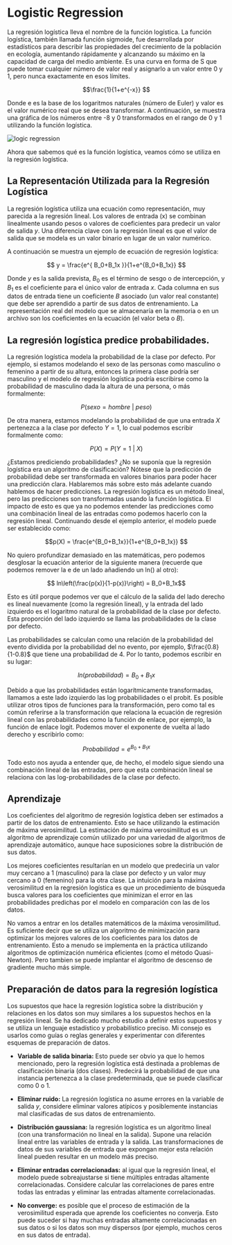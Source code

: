 # Logistic Regression

La regresión logística lleva el nombre de la función logística. La función logística, también llamada función sigmoide, fue desarrollada por estadísticos para describir las propiedades del crecimiento de la población en ecología, aumentando rápidamente y alcanzando su máximo en la capacidad de carga del medio ambiente. Es una curva en forma de S que puede tomar cualquier número de valor real y asignarlo a un valor entre 0 y 1, pero nunca exactamente en esos límites.

$$\frac{1}{1+e^{-x}} $$

Donde e es la base de los logaritmos naturales (número de Euler) y valor es el valor numérico real que se desea transformar. A continuación, se muestra una gráfica de los números entre -8 y 0 transformados en el rango de 0 y 1 utilizando la función logística.

![logic regression](https://miro.medium.com/v2/resize:fit:720/format:webp/1*RqXFpiNGwdiKBWyLJc_E7g.png)

Ahora que sabemos qué es la función logística, veamos cómo se utiliza en la regresión logística.

## La Representación Utilizada para la Regresión Logística

La regresión logística utiliza una ecuación como representación, muy parecida a la regresión lineal. Los valores de entrada (x) se combinan linealmente usando pesos o valores de coeficientes para predecir un valor de salida $y$. Una diferencia clave con la regresión lineal es que el valor de salida que se modela es un valor binario en lugar de un valor numérico.

A continuación se muestra un ejemplo de ecuación de regresión logística:

$$ y = \frac{e^{
    B_0+B_1x
}}{1+e^{B_0+B_1x}} $$

Donde $y$ es la salida prevista, $B_0$ es el término de sesgo o de intercepción, y $B_1$ es el coeficiente para el único valor de entrada $x$. Cada columna en sus datos de entrada tiene un coeficiente $B$ asociado (un valor real constante) que debe ser aprendido a partir de sus datos de entrenamiento. La representación real del modelo que se almacenaría en la memoria o en un archivo son los coeficientes en la ecuación (el valor beta o $B$).

## La regresión logística predice probabilidades.

La regresión logística modela la probabilidad de la clase por defecto. Por ejemplo, si estamos modelando el sexo de las personas como masculino o femenino a partir de su altura, entonces la primera clase podría ser masculino y el modelo de regresión logística podría escribirse como la probabilidad de masculino dada la altura de una persona, o más formalmente:

$$ P(sexo = hombre\ |\ peso)$$

De otra manera, estamos modelando la probabilidad de que una entrada $X$ pertenezca a la clase por defecto $Y = 1$, lo cual podemos escribir formalmente como:

$$ P(X) = P(Y= 1\ |\ X)$$

¿Estamos prediciendo probabilidades? ¿No se suponía que la regresión logística era un algoritmo de clasificación?
Nótese que la predicción de probabilidad debe ser transformada en valores binarios para poder hacer una predicción clara. Hablaremos más sobre esto más adelante cuando hablemos de hacer predicciones. La regresión logística es un método lineal, pero las predicciones son transformadas usando la función logística. El impacto de esto es que ya no podemos entender las predicciones como una combinación lineal de las entradas como podemos hacerlo con la regresión lineal. Continuando desde el ejemplo anterior, el modelo puede ser establecido como:

$$p(X) = \frac{e^{B_0+B_1x}}{1+e^{B_0+B_1x}} $$

No quiero profundizar demasiado en las matemáticas, pero podemos desglosar la ecuación anterior de la siguiente manera (recuerde que podemos remover la e de un lado añadiendo un ln() al otro):

$$ ln\left(\frac{p(x)}{1-p(x)}\right) = B_0+B_1x$$

Esto es útil porque podemos ver que el cálculo de la salida del lado derecho es lineal nuevamente (como la regresión lineal), y la entrada del lado izquierdo es el logaritmo natural de la probabilidad de la clase por defecto. Esta proporción del lado izquierdo se llama las probabilidades de la clase por defecto.

Las probabilidades se calculan como una relación de la probabilidad del evento dividida por la probabilidad del no evento, por ejemplo, $\frac{0.8}{1-0.8}$ que tiene una probabilidad de 4. Por lo tanto, podemos escribir en su lugar:

$$ ln(probabilidad) = B_0+B_1x$$

Debido a que las probabilidades están logarítmicamente transformadas, llamamos a este lado izquierdo las log probabilidades o el probit. Es posible utilizar otros tipos de funciones para la transformación, pero como tal es común referirse a la transformación que relaciona la ecuación de regresión lineal con las probabilidades como la función de enlace, por ejemplo, la función de enlace logit. Podemos mover el exponente de vuelta al lado derecho y escribirlo como:

$$ Probabilidad = e^{B_0+B_1x}$$

Todo esto nos ayuda a entender que, de hecho, el modelo sigue siendo una combinación lineal de las entradas, pero que esta combinación lineal se relaciona con las log-probabilidades de la clase por defecto.

## Aprendizaje

Los coeficientes del algoritmo de regresión logística deben ser estimados a partir de los datos de entrenamiento. Esto se hace utilizando la estimación de máxima verosimilitud. La estimación de máxima verosimilitud es un algoritmo de aprendizaje común utilizado por una variedad de algoritmos de aprendizaje automático, aunque hace suposiciones sobre la distribución de sus datos.

Los mejores coeficientes resultarían en un modelo que predeciría un valor muy cercano a 1 (masculino) para la clase por defecto y un valor muy cercano a 0 (femenino) para la otra clase. La intuición para la máxima verosimilitud en la regresión logística es que un procedimiento de búsqueda busca valores para los coeficientes que minimizan el error en las probabilidades predichas por el modelo en comparación con las de los datos.

No vamos a entrar en los detalles matemáticos de la máxima verosimilitud. Es suficiente decir que se utiliza un algoritmo de minimización para optimizar los mejores valores de los coeficientes para los datos de entrenamiento. Esto a menudo se implementa en la práctica utilizando algoritmos de optimización numérica eficientes (como el método Quasi-Newton). Pero tambien se puede implantar el algoritmo de descenso de gradiente mucho más simple.

##  Preparación de datos para la regresión logística

Los supuestos que hace la regresión logística sobre la distribución y relaciones en los datos son muy similares a los supuestos hechos en la regresión lineal. Se ha dedicado mucho estudio a definir estos supuestos y se utiliza un lenguaje estadístico y probabilístico preciso. Mi consejo es usarlos como guías o reglas generales y experimentar con diferentes esquemas de preparación de datos.

- **Variable de salida binaria:** Esto puede ser obvio ya que lo hemos mencionado, pero la regresión logística está destinada a problemas de clasificación binaria (dos clases). Predecirá la probabilidad de que una instancia pertenezca a la clase predeterminada, que se puede clasificar como 0 o 1.

- **Eliminar ruido:** La regresión logística no asume errores en la variable de salida $y$, considere eliminar valores atípicos y posiblemente instancias mal clasificadas de sus datos de entrenamiento.

- **Distribución gaussiana:** la regresión logística es un algoritmo lineal (con una transformación no lineal en la salida). Supone una relación lineal entre las variables de entrada y la salida. Las transformaciones de datos de sus variables de entrada que expongan mejor esta relación lineal pueden resultar en un modelo más preciso.

- **Eliminar entradas correlacionadas:** al igual que la regresión lineal, el modelo puede sobreajustarse si tiene múltiples entradas altamente correlacionadas. Considere calcular las correlaciones de pares entre todas las entradas y eliminar las entradas altamente correlacionadas.

- **No converge:** es posible que el proceso de estimación de la verosimilitud esperada que aprende los coeficientes no converja. Esto puede suceder si hay muchas entradas altamente correlacionadas en sus datos o si los datos son muy dispersos (por ejemplo, muchos ceros en sus datos de entrada).
